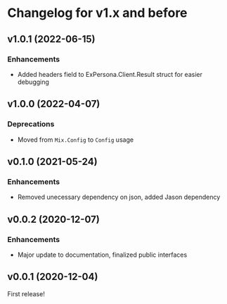 # Changelog for v1.x and before

## v1.0.1 (2022-06-15)

### Enhancements

 * Added headers field to ExPersona.Client.Result struct for easier debugging

## v1.0.0 (2022-04-07)

### Deprecations

  * Moved from `Mix.Config` to `Config` usage

## v0.1.0 (2021-05-24)

### Enhancements

 * Removed unecessary dependency on json, added Jason dependency

## v0.0.2 (2020-12-07)

### Enhancements

 * Major update to documentation, finalized public interfaces

## v0.0.1 (2020-12-04)

First release!
